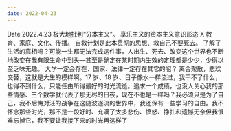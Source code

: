 ```yaml
---
date: 2022-04-23
---
```


Date 2022.4.23
极大地批判“分本主义”。
享乐主义的资本主义意识形态 X
教育、家庭、文化、传播。
自救计划是此本贯彻的思想、救自己不要死去。
了解了生活的真相吗？可能一生都无法完成这件事，人出生、死去、改变这个世界也不断地改变在我有限生命中到头—甚至是确定在某时期内生效的定理都是少少，少得以至乏味无趣。
大学一定会存在、国家、法律一定存在其它的呢？
离合聚散，悲欢交替，这就是大生的模样啊。17 岁、18 岁、日子像水一样流过，我干不了什么，也得不到什么，只能任由所得最好的时光流逝。追求一个成绩，也没人关心我的那些情感、三个数学就代表了那无尽的日夜，现在不也是一样吗？我必须只是为了自己，我不后悔对汪的战争在这随波逐流的世界中，我还保有一些学习的自由。我不怀念那些时光，那不是一段好时、充满了太多悲伤、愤怒、挣扎和遗憾无奈但我很难忘掉它，我不要让我接下来的时光再这样了
